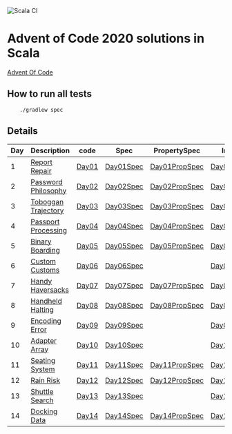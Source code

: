 ![Scala CI](https://github.com/VivianOliveres/advent-of-code/workflows/Scala%20CI/badge.svg?branch=master)

# Advent of Code 2020 solutions in Scala

[Advent Of Code](https://adventofcode.com)

## How to run all tests

```
    ./gradlew spec
```

## Details

| Day | Description | code | Spec | PropertySpec | Input |
| --- | --------------------------------------------------------- | ------------------------------------------------------------ | -------------------------------------------------------------------- | ---------------------------------------------------------------------------- | --------------------------------------------------------|
| 1  | [Report Repair](https://adventofcode.com/2020/day/1)       | [Day01](../master/src/main/scala/com/kensai/aoc/Day01.scala) | [Day01Spec](../master/src/test/scala/com/kensai/aoc/Day01Spec.scala) | [Day01PropSpec](../master/src/test/scala/com/kensai/aoc/Day01PropSpec.scala) | [Day01.input](../master/src/test/resources/Day01.input) | 
| 2  | [Password Philosophy](https://adventofcode.com/2020/day/2) | [Day02](../master/src/main/scala/com/kensai/aoc/Day02.scala) | [Day02Spec](../master/src/test/scala/com/kensai/aoc/Day02Spec.scala) | [Day02PropSpec](../master/src/test/scala/com/kensai/aoc/Day02PropSpec.scala) | [Day02.input](../master/src/test/resources/Day02.input) | 
| 3  | [Toboggan Trajectory](https://adventofcode.com/2020/day/3) | [Day03](../master/src/main/scala/com/kensai/aoc/Day03.scala) | [Day03Spec](../master/src/test/scala/com/kensai/aoc/Day03Spec.scala) | [Day03PropSpec](../master/src/test/scala/com/kensai/aoc/Day03PropSpec.scala) | [Day03.input](../master/src/test/resources/Day03.input) | 
| 4  | [Passport Processing](https://adventofcode.com/2020/day/4) | [Day04](../master/src/main/scala/com/kensai/aoc/Day04.scala) | [Day04Spec](../master/src/test/scala/com/kensai/aoc/Day04Spec.scala) | [Day04PropSpec](../master/src/test/scala/com/kensai/aoc/Day04PropSpec.scala) | [Day04.input](../master/src/test/resources/Day04.input) | 
| 5  | [Binary Boarding](https://adventofcode.com/2020/day/5)     | [Day05](../master/src/main/scala/com/kensai/aoc/Day05.scala) | [Day05Spec](../master/src/test/scala/com/kensai/aoc/Day05Spec.scala) | [Day05PropSpec](../master/src/test/scala/com/kensai/aoc/Day05PropSpec.scala) | [Day05.input](../master/src/test/resources/Day05.input) | 
| 6  | [Custom Customs](https://adventofcode.com/2020/day/6)      | [Day06](../master/src/main/scala/com/kensai/aoc/Day06.scala) | [Day06Spec](../master/src/test/scala/com/kensai/aoc/Day06Spec.scala) | [](../master/src/test/scala/com/kensai/aoc/Day06PropSpec.scala)              | [Day06.input](../master/src/test/resources/Day06.input) |
| 7  | [Handy Haversacks](https://adventofcode.com/2020/day/7)    | [Day07](../master/src/main/scala/com/kensai/aoc/Day07.scala) | [Day07Spec](../master/src/test/scala/com/kensai/aoc/Day07Spec.scala) | [Day07PropSpec](../master/src/test/scala/com/kensai/aoc/Day07PropSpec.scala) | [Day07.input](../master/src/test/resources/Day07.input) |
| 8  | [Handheld Halting](https://adventofcode.com/2020/day/8)    | [Day08](../master/src/main/scala/com/kensai/aoc/Day08.scala) | [Day08Spec](../master/src/test/scala/com/kensai/aoc/Day08Spec.scala) | [Day08PropSpec](../master/src/test/scala/com/kensai/aoc/Day08PropSpec.scala) | [Day08.input](../master/src/test/resources/Day08.input) |
| 9  | [Encoding Error](https://adventofcode.com/2020/day/9)      | [Day09](../master/src/main/scala/com/kensai/aoc/Day09.scala) | [Day09Spec](../master/src/test/scala/com/kensai/aoc/Day09Spec.scala) | [](../master/src/test/scala/com/kensai/aoc/Day09PropSpec.scala)              | [Day09.input](../master/src/test/resources/Day09.input) |
| 10 | [Adapter Array](https://adventofcode.com/2020/day/10)      | [Day10](../master/src/main/scala/com/kensai/aoc/Day10.scala) | [Day10Spec](../master/src/test/scala/com/kensai/aoc/Day10Spec.scala) | [](../master/src/test/scala/com/kensai/aoc/Day10PropSpec.scala)              | [Day10.input](../master/src/test/resources/Day10.input) |
| 11 | [Seating System](https://adventofcode.com/2020/day/11)     | [Day11](../master/src/main/scala/com/kensai/aoc/Day11.scala) | [Day11Spec](../master/src/test/scala/com/kensai/aoc/Day11Spec.scala) | [Day11PropSpec](../master/src/test/scala/com/kensai/aoc/Day11PropSpec.scala) | [Day11.input](../master/src/test/resources/Day11.input) |
| 12 | [Rain Risk](https://adventofcode.com/2020/day/12)          | [Day12](../master/src/main/scala/com/kensai/aoc/Day12.scala) | [Day12Spec](../master/src/test/scala/com/kensai/aoc/Day12Spec.scala) | [Day12PropSpec](../master/src/test/scala/com/kensai/aoc/Day12PropSpec.scala) | [Day12.input](../master/src/test/resources/Day12.input) |
| 13 | [Shuttle Search](https://adventofcode.com/2020/day/13)     | [Day13](../master/src/main/scala/com/kensai/aoc/Day13.scala) | [Day13Spec](../master/src/test/scala/com/kensai/aoc/Day13Spec.scala) | [](../master/src/test/scala/com/kensai/aoc/Day13PropSpec.scala)              | [Day13.input](../master/src/test/resources/Day13.input) |
| 14 | [Docking Data](https://adventofcode.com/2020/day/14)       | [Day14](../master/src/main/scala/com/kensai/aoc/Day14.scala) | [Day14Spec](../master/src/test/scala/com/kensai/aoc/Day14Spec.scala) | [Day14PropSpec](../master/src/test/scala/com/kensai/aoc/Day14PropSpec.scala) | [Day14.input](../master/src/test/resources/Day14.input) |
